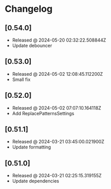 # Changelog

## [0.54.0]

- Released @ 2024-05-20 02:32:22.508844Z
- Update debouncer

## [0.53.0]

- Released @ 2024-05-02 12:08:45.112200Z
- Small fix

## [0.52.0]

- Released @ 2024-05-02 07:07:10.164118Z
- Add ReplacePatternsSettings

## [0.51.1]

- Released @ 2024-03-21 03:45:00.021900Z
- Update formatting

## [0.51.0]

- Released @ 2024-03-21 02:25:15.319155Z
- Update dependencies
